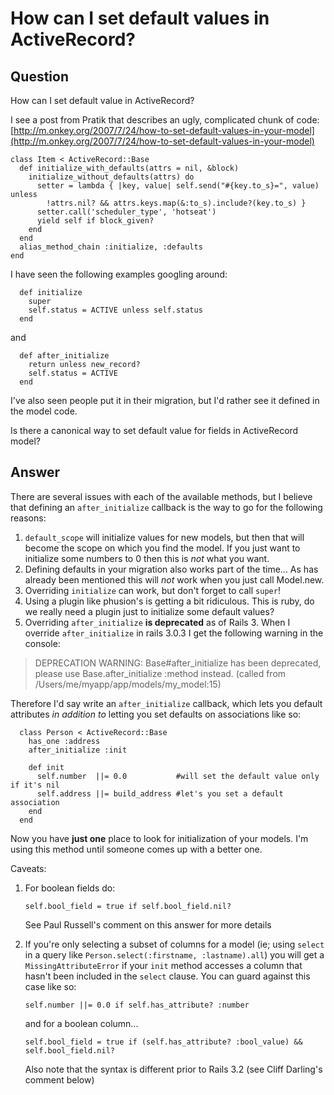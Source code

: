 
# How can I set default values in ActiveRecord?

## Question
        
How can I set default value in ActiveRecord?

I see a post from Pratik that describes an ugly, complicated chunk of code: [http://m.onkey.org/2007/7/24/how-to-set-default-values-in-your-model](http://m.onkey.org/2007/7/24/how-to-set-default-values-in-your-model)

    class Item < ActiveRecord::Base  
      def initialize_with_defaults(attrs = nil, &block)
        initialize_without_defaults(attrs) do
          setter = lambda { |key, value| self.send("#{key.to_s}=", value) unless
            !attrs.nil? && attrs.keys.map(&:to_s).include?(key.to_s) }
          setter.call('scheduler_type', 'hotseat')
          yield self if block_given?
        end
      end
      alias_method_chain :initialize, :defaults
    end
    

I have seen the following examples googling around:

      def initialize 
        super
        self.status = ACTIVE unless self.status
      end
    

and

      def after_initialize 
        return unless new_record?
        self.status = ACTIVE
      end
    

I've also seen people put it in their migration, but I'd rather see it defined in the model code.

Is there a canonical way to set default value for fields in ActiveRecord model?

## Answer
        
There are several issues with each of the available methods, but I believe that defining an `after_initialize` callback is the way to go for the following reasons:

1.  `default_scope` will initialize values for new models, but then that will become the scope on which you find the model. If you just want to initialize some numbers to 0 then this is _not_ what you want.
2.  Defining defaults in your migration also works part of the time... As has already been mentioned this will _not_ work when you just call Model.new.
3.  Overriding `initialize` can work, but don't forget to call `super`!
4.  Using a plugin like phusion's is getting a bit ridiculous. This is ruby, do we really need a plugin just to initialize some default values?
5.  Overriding `after_initialize` **is deprecated** as of Rails 3. When I override `after_initialize` in rails 3.0.3 I get the following warning in the console:

> DEPRECATION WARNING: Base#after\_initialize has been deprecated, please use Base.after\_initialize :method instead. (called from /Users/me/myapp/app/models/my_model:15)

Therefore I'd say write an `after_initialize` callback, which lets you default attributes _in addition to_ letting you set defaults on associations like so:

      class Person < ActiveRecord::Base
        has_one :address
        after_initialize :init
    
        def init
          self.number  ||= 0.0           #will set the default value only if it's nil
          self.address ||= build_address #let's you set a default association
        end
      end    
    

Now you have **just one** place to look for initialization of your models. I'm using this method until someone comes up with a better one.

Caveats:

1.  For boolean fields do:
    
    `self.bool_field = true if self.bool_field.nil?`
    
    See Paul Russell's comment on this answer for more details
    
2.  If you're only selecting a subset of columns for a model (ie; using `select` in a query like `Person.select(:firstname, :lastname).all`) you will get a `MissingAttributeError` if your `init` method accesses a column that hasn't been included in the `select` clause. You can guard against this case like so:
    
    `self.number ||= 0.0 if self.has_attribute? :number`
    
    and for a boolean column...
    
    `self.bool_field = true if (self.has_attribute? :bool_value) && self.bool_field.nil?`
    
    Also note that the syntax is different prior to Rails 3.2 (see Cliff Darling's comment below)
